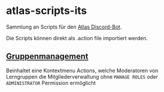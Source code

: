 # atlas-scripts-its
Sammlung an Scripts für den [Atlas Discord-Bot](https://atlas.bot).

Die Scripts können direkt als .action file importiert werden.


## [Gruppenmanagement](Gruppe%20hinzufügen_entfernen.action)
Beinhaltet eine Kontextmenu Actions, welche Moderatoren von Lerngruppen die Mitgliederverwaltung ohne `MANAGE ROLES` oder `ADMINISTRATOR` Permission ermöglicht

